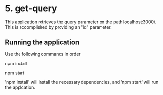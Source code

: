 # 5. get-query
This application retrieves the query parameter on the path localhost:3000/. This is accomplished by providing an "id" parameter.

## Running the application
Use the following commands in order:

npm install

npm start

'npm install' will install the necessary dependencies, and 'npm start' will run the applcation.
